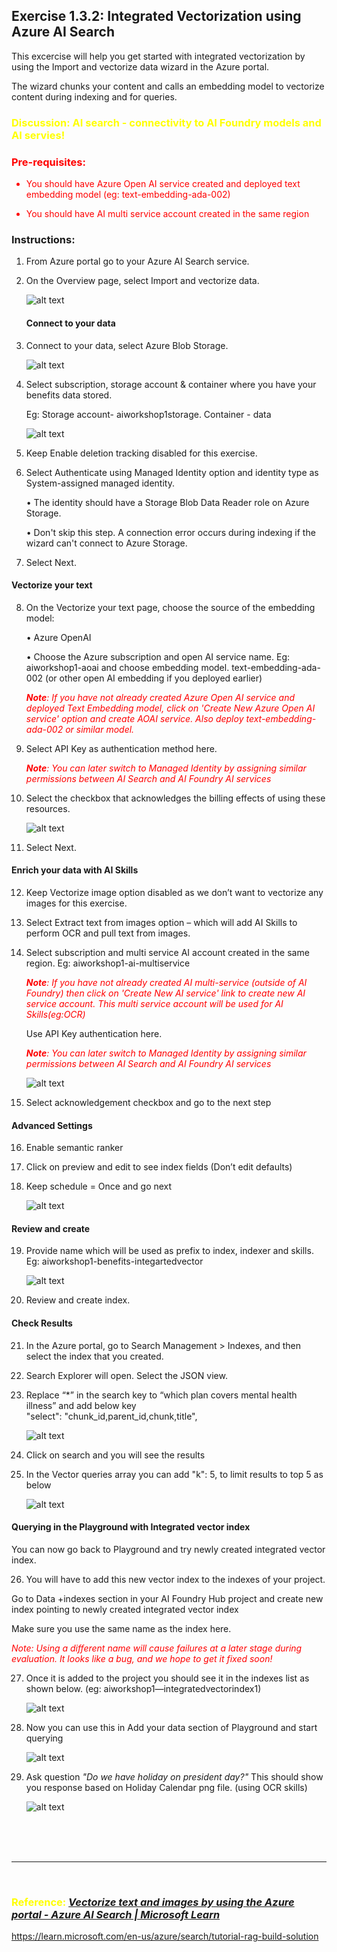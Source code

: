 ## Exercise 1.3.2:  Integrated Vectorization using Azure AI Search 
This excercise will help you get started with integrated vectorization by using the Import and vectorize data wizard in the Azure portal. 

The wizard chunks your content and calls an embedding model to vectorize content during indexing and for queries.

### <span style="color:Yellow"> Discussion: AI search - connectivity to AI Foundry models and AI servies! </span>

<span style="color:Red">

### Pre-requisites: 

* You should have Azure Open AI service created and deployed text embedding model (eg: text-embedding-ada-002)

* You should have AI multi service account created in the same region 

</span>

### Instructions: 

1.	From Azure portal go to your Azure AI Search service.

2.	On the Overview page, select Import and vectorize data.

    ![alt text](../images/32_image.png)

	#### Connect to your data

3.	Connect to your data, select Azure Blob Storage.

	![alt text](../images/32_image-1.png)

4.	Select subscription, storage account & container where you have your benefits data stored. 

	Eg:  Storage account- aiworkshop1storage. Container - data 

	![alt text](../images/32_image-2.png)

5.	Keep Enable deletion tracking disabled for this exercise. 

6.	Select Authenticate using Managed Identity option  and identity type as System-assigned managed identity.

	•	The identity should have a Storage Blob Data Reader role on Azure Storage.

	•	Don't skip this step. A connection error occurs during indexing if the wizard can't connect to Azure Storage.

7.	Select Next.

#### Vectorize your text

8.	On the Vectorize your text page, choose the source of the embedding model:

	•	Azure OpenAI

	•	Choose the Azure subscription and open AI service name. Eg: aiworkshop1-aoai 
	and choose embedding model.  text-embedding-ada-002 (or other open AI embedding if you deployed earlier)

	<span style="color:Red">***Note**: If you have not already created Azure Open AI service and deployed Text Embedding model, click on 'Create New Azure Open AI service' option and create AOAI service. Also deploy text-embedding-ada-002 or similar model.*</span>

9.	Select API Key as authentication method here. 

	<span style="color:Red">***Note**: You can later switch to Managed Identity by assigning similar permissions between AI Search and AI Foundry AI services*</span>

10.	Select the checkbox that acknowledges the billing effects of using these resources.

	![alt text](../images/32_image-3.png)

11.	Select Next.

#### Enrich your data with AI Skills

12.	Keep Vectorize image option disabled as we don’t want to vectorize any images for this exercise. 

13.	Select Extract text from images option – which will add AI Skills to perform OCR and pull text from images. 

14.	Select subscription and multi service AI account created in the same region. Eg: aiworkshop1-ai-multiservice

	<span style="color:Red">***Note**: If you have not already created AI multi-service (outside of AI Foundry) then click on 'Create New AI service' link to create new AI service account. This multi service account will be used for AI Skills(eg:OCR)*</span>
	
	Use API Key authentication here. 

	<span style="color:Red"> ***Note**: You can later switch to Managed Identity by assigning similar permissions between AI Search and AI Foundry AI services* </span>

	![alt text](../images/32_image-4.png)

15.	Select acknowledgement checkbox and go to the next step

#### Advanced Settings 

16.	Enable semantic ranker

17.	Click on preview and edit to see index fields (Don’t edit defaults)

18.	Keep schedule = Once and go next

	![alt text](../images/32_image-5.png)

#### Review and create

19.	Provide name which will be used as prefix to index, indexer and skills. Eg: aiworkshop1-benefits-integartedvector

	![alt text](../images/32_image-6.png)

20.	Review and create index. 


#### Check Results

21.	In the Azure portal, go to Search Management > Indexes, and then select the index that you created.

22.	Search Explorer will open. Select the JSON view.

23.	Replace “*” in the search key to “which plan covers mental health illness” and add below key  
"select": "chunk_id,parent_id,chunk,title",

	![alt text](../images/32_image-7.png)

24.	Click on search and you will see the results 

25.	In the Vector queries array you can add "k": 5, to limit results to top 5 as below 

	![alt text](../images/32_image-8.png)

#### Querying in the Playground with Integrated vector index

You can now go back to Playground and try newly created integrated vector index.

26.	You will have to add this new vector index to the indexes of your project. 

Go to Data +indexes section in your AI Foundry Hub project and create new index pointing to newly created integrated vector index 

Make sure you use the same name as the index here. 

<span style="color:Red">*Note: Using a different name will cause failures at a later stage during evaluation. It looks like a bug, and we hope to get it fixed soon!*</span>

27.	Once it is added to the project you should see it in the indexes list as shown below. (eg: aiworkshop1—integratedvectorindex1)

	![alt text](../images/32_image-9.png)

28.	Now you can use this in Add your data section of Playground and start querying 

	![alt text](../images/32_image-10.png)
	
29. Ask question *"Do we have holiday on president day?"* This should show you response based on Holiday Calendar png file. (using OCR skills)

	![alt text](../images/32_image-11.png)


<br/>
<br/>
<br/>

---
<br/>


### <span style="color:Yellow"> Reference: *[Vectorize text and images by using the Azure portal - Azure AI Search | Microsoft Learn](https://learn.microsoft.com/en-us/azure/search/search-get-started-portal-import-vectors?tabs=sample-data-storage%2Cmodel-aoai%2Cconnect-data-storage)* 

https://learn.microsoft.com/en-us/azure/search/tutorial-rag-build-solution


</span>


